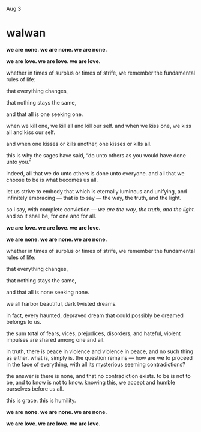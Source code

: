 Aug 3
# walwan



**we are none. we are none. we are none.**

**we are love. we are love. we are love.**

whether in times of surplus or times of strife, we remember the fundamental rules of life:

that everything changes,

that nothing stays the same,

and that all is one seeking one.

when we kill one, we kill all and kill our self. and when we kiss one, we kiss all and kiss our self.

and when one kisses or kills another, one kisses or kills all.

this is why the sages have said, “do unto others as you would have done unto you.”

indeed, all that we do unto others is done unto everyone. and all that we choose to be is what becomes us all.

let us strive to embody that which is eternally luminous and unifying, and infinitely embracing — that is to say — the way, the truth, and the light.

so i say, with complete conviction — *we are the way, the truth, and the light.* and so it shall be, for one and for all.

**we are love. we are love. we are love.**

**we are none. we are none. we are none.**

whether in times of surplus or times of strife, we remember the fundamental rules of life:

that everything changes,

that nothing stays the same,

and that all is none seeking none.

we all harbor beautiful, dark twisted dreams.

in fact, every haunted, depraved dream that could possibly be dreamed belongs to us.

the sum total of fears, vices, prejudices, disorders, and hateful, violent impulses are shared among one and all.

in truth, there is peace in violence and violence in peace, and no such thing as either. what is, simply is. the question remains — how are we to proceed in the face of everything, with all its mysterious seeming contradictions?

the answer is there is none, and that no contradiction exists. to be is not to be, and to know is not to know. knowing this, we accept and humble ourselves before us all.

this is grace. this is humility.

**we are none. we are none. we are none.**

**we are love. we are love. we are love.**